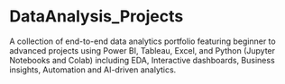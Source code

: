 # DataAnalysis_Projects
 A collection of end-to-end data analytics portfolio featuring beginner to advanced projects using Power BI, Tableau, Excel, and Python (Jupyter Notebooks and Colab) including EDA, Interactive dashboards, Business insights, Automation and AI-driven analytics.
